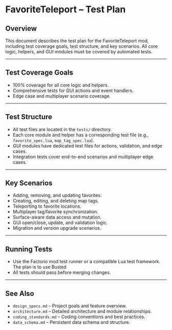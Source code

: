 # FavoriteTeleport – Test Plan

## Overview
This document describes the test plan for the FavoriteTeleport mod, including test coverage goals, test structure, and key scenarios. All core logic, helpers, and GUI modules must be covered by automated tests.

---

## Test Coverage Goals
- 100% coverage for all core logic and helpers.
- Comprehensive tests for GUI actions and event handlers.
- Edge case and multiplayer scenario coverage.

---

## Test Structure
- All test files are located in the `tests/` directory.
- Each core module and helper has a corresponding test file (e.g., `favorite_spec.lua`, `map_tag_spec.lua`).
- GUI modules have dedicated test files for actions, validation, and edge cases.
- Integration tests cover end-to-end scenarios and multiplayer edge cases.

---

## Key Scenarios
- Adding, removing, and updating favorites.
- Creating, editing, and deleting map tags.
- Teleporting to favorite locations.
- Multiplayer tag/favorite synchronization.
- Surface-aware data access and mutation.
- GUI open/close, update, and validation logic.
- Migration and version upgrade scenarios.

---

## Running Tests
- Use the Factorio mod test runner or a compatible Lua test framework. The plan is to use Busted
- All tests should pass before merging changes.

---

## See Also
- `design_specs.md` – Project goals and feature overview.
- `architecture.md` – Detailed architecture and module relationships.
- `coding_standards.md` – Coding conventions and best practices.
- `data_schema.md` – Persistent data schema and structure.
